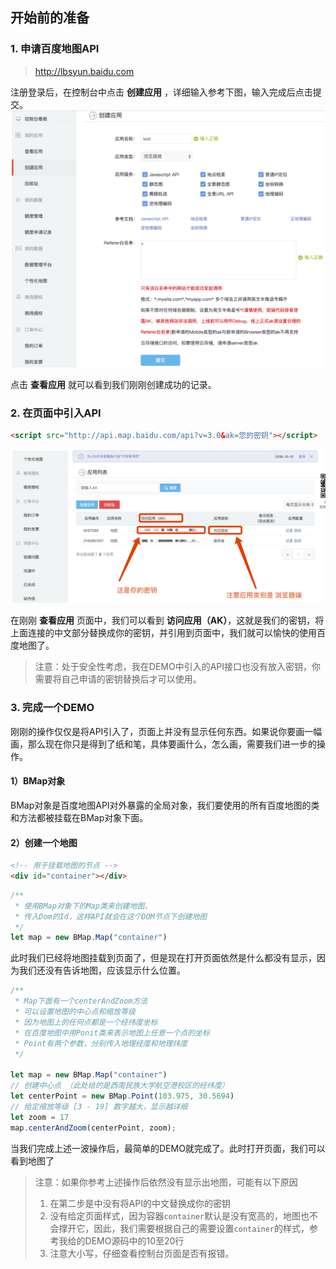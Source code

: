 ## 开始前的准备

### 1. 申请百度地图API
> http://lbsyun.baidu.com

注册登录后，在控制台中点击 **创建应用** ，详细输入参考下图，输入完成后点击提交。
![创建应用](https://github.com/larrygogo/VisualData-CoolCoder/blob/master/html/part1/images/1.png?raw=true)

点击 **查看应用** 就可以看到我们刚刚创建成功的记录。

### 2. 在页面中引入API

```html
<script src="http://api.map.baidu.com/api?v=3.0&ak=您的密钥"></script>
```
![查看密钥](https://github.com/larrygogo/VisualData-CoolCoder/blob/master/html/part1/images/2.png?raw=true)

在刚刚 **查看应用** 页面中，我们可以看到 **访问应用（AK）**，这就是我们的密钥，将上面连接的中文部分替换成你的密钥，并引用到页面中，我们就可以愉快的使用百度地图了。

> 注意：处于安全性考虑，我在DEMO中引入的API接口也没有放入密钥，你需要将自己申请的密钥替换后才可以使用。

### 3. 完成一个DEMO

刚刚的操作仅仅是将API引入了，页面上并没有显示任何东西。如果说你要画一幅画，那么现在你只是得到了纸和笔，具体要画什么，怎么画，需要我们进一步的操作。



#### 1）BMap对象
BMap对象是百度地图API对外暴露的全局对象，我们要使用的所有百度地图的类和方法都被挂载在BMap对象下面。

#### 2）创建一个地图
```html
<!-- 用于挂载地图的节点 -->
<div id="container"></div>
```

```javascript
/**
 * 使用BMap对象下的Map类来创建地图，
 * 传入Dom的Id，这样API就会在这个DOM节点下创建地图
 */
let map = new BMap.Map("container")
```
此时我们已经将地图挂载到页面了，但是现在打开页面依然是什么都没有显示，因为我们还没有告诉地图，应该显示什么位置。

```javascript
/**
 * Map下面有一个centerAndZoom方法
 * 可以设置地图的中心点和缩放等级
 * 因为地图上的任何点都是一个经纬度坐标
 * 在百度地图中用Ponit类来表示地图上任意一个点的坐标
 * Point有两个参数，分别传入地理经度和地理纬度
 */ 

let map = new BMap.Map("container")
// 创建中心点 （此处给的是西南民族大学航空港校区的经纬度）
let centerPoint = new BMap.Point(103.975, 30.5694)  
// 给定缩放等级 [3 - 19] 数字越大，显示越详细
let zoom = 17
map.centerAndZoom(centerPoint, zoom);
```

当我们完成上述一波操作后，最简单的DEMO就完成了。此时打开页面，我们可以看到地图了

> 注意：如果你参考上述操作后依然没有显示出地图，可能有以下原因
> 
> 1. 在第二步是中没有将API的中文替换成你的密钥
> 2. 没有给定页面样式，因为容器`container`默认是没有宽高的，地图也不会撑开它，因此，我们需要根据自己的需要设置`container`的样式，参考我给的DEMO源码中的10至20行
> 3. 注意大小写，仔细查看控制台页面是否有报错。







